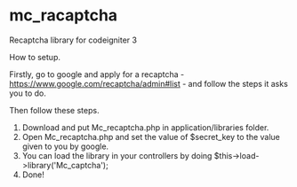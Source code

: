 # mc_racaptcha
Recaptcha library for codeigniter 3

How to setup.

Firstly, go to google and apply for a recaptcha - https://www.google.com/recaptcha/admin#list - and follow the steps it asks you to do.

Then follow these steps.
1. Download and put Mc_recaptcha.php in application/libraries folder.
2. Open Mc_recaptcha.php and set the value of $secret_key to the value given to you by google.
3. You can load the library in your controllers by doing $this->load->library('Mc_captcha');
4. Done!
